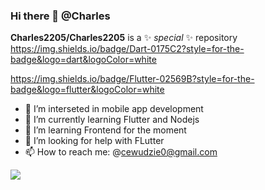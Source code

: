 ### Hi there 👋 @Charles


**Charles2205/Charles2205** is a ✨ _special_ ✨ repository 
https://img.shields.io/badge/Dart-0175C2?style=for-the-badge&logo=dart&logoColor=white

https://img.shields.io/badge/Flutter-02569B?style=for-the-badge&logo=flutter&logoColor=white

- 🔭 I’m interseted in  mobile app development
- 🌱 I’m currently learning Flutter and Nodejs
- 👯 I’m learning Frontend for the moment
- 🤔 I’m looking for help with FLutter 
- 📫 How to reach me: @cewudzie0@gmail.com

<img src="{https://img.shields.io/badge/Node.js-339933?style=for-the-badge&logo=nodedotjs&logoColor=white}" />
